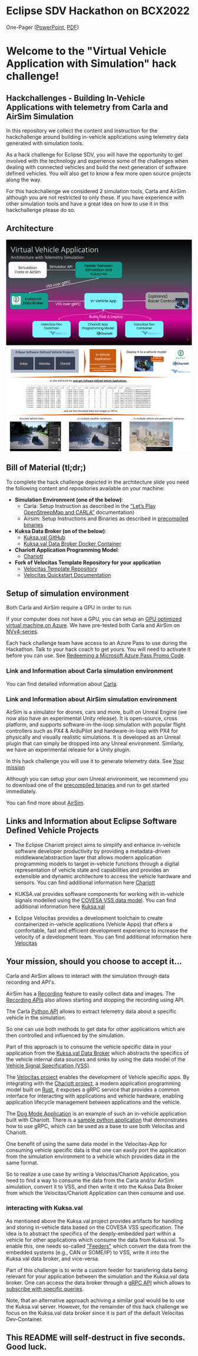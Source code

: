 
# Eclipse SDV Hackathon on BCX2022

One-Pager ([PowerPoint](./assets/BCX_Onepager_Virtual_Vehicle_Application(with_simulation).pptx), [PDF](./assets/BCX_Onepager_Virtual_Vehicle_Application(with_simulation).jpg))

# Welcome to the "Virtual Vehicle Application with Simulation" hack challenge!

## Hackchallenges - Building In-Vehicle Applications with telemetry from Carla and AirSim Simulation

In this repository we collect the content and instruction for the hackchallenge around building in-vehicle applications using telemetry data generated with simulation tools. 

As a hack challenge for Eclipse SDV, you will have the opportunity to get involved with the technology and experience some of the challenges when dealing with connected vehicles and build the next generation of software defined vehicles. You will also get to know a few more open source projects along the way.

For this hackchallenge we considered 2 simulation tools, Carla and AirSim although you are not restricted to only these. If you have experience with other simulation tools and have a great idea on how to use it in this hackchallenge please do so.

## Architecture

![](assets/Virtual_Vehicle_Application_Architecture(1).png)
![](assets/Virtual_Vehicle_Application_Architecture(2).png)

## Bill of Material (tl;dr;)

To complete the hack challenge depicted in the architecture slide you need the following content and repositories available on your machine:

- **Simulation Environment (one of the below)**:
    - Carla: Setup Instruction as described in the ["Let’s Play OpenStreepMap and CARLA"](https://github.com/Eclipse-SDV-Hackathon-BCX/hackchallenge-lets-play-osm-and-carla/blob/main/docs/step-1-first-contact.md) documentation)
    - Airsim: Setup Instructions and Binaries as described in [precompiled binaries](https://github.com/Microsoft/AirSim/releases)
- **Kuksa Data Broker (on of the below)**:
    - [Kuksa.val GitHub](https://github.com/eclipse/kuksa.val/tree/master/kuksa_databroker#build-and-run-databroker)
    - [Kuksa.val Data Broker Docker Container](https://github.com/eclipse/kuksa.val/pkgs/container/kuksa.val%2Fdatabroker)
- **Chariott Application Programming Model**:
    - [Chariott](https://github.com/eclipse/chariott)
- **Fork of Velocitas Template Repository for your application**
    - [Velocitas Template Repository](https://github.com/eclipse-velocitas/vehicle-app-python-template)
    - [Velocitas Quickstart Documentation](https://eclipse-velocitas.github.io/velocitas-docs/docs/tutorials/quickstart/)
 
## Setup of simulation environment

Both Carla and AirSim require a GPU in order to run. 

If your computer does not have a GPU, you can setup an [GPU optimized virtual machine on Azure](https://learn.microsoft.com/en-us/azure/virtual-machines/sizes-gpu). We have pre-tested both Carla and AirSim on [NVv4-series](https://learn.microsoft.com/en-us/azure/virtual-machines/nvv4-series).

Each hack challenge team have access to an Azure Pass to use during the Hackathon. Talk to your hack coach to get yours.
You will need to activate it before you can use. See [Redeeming a Microsoft Azure Pass Promo Code](https://www.microsoftazurepass.com/Home/HowTo?Length=5).

### Link and Information about Carla simulation environment

You can find detailed information about [Carla](carla.org).

### Link and Information about AirSim simulation environment

AirSim is a simulator for drones, cars and more, built on Unreal Engine (we now also have an experimental Unity release). It is open-source, cross platform, and supports software-in-the-loop simulation with popular flight controllers such as PX4 & ArduPilot and hardware-in-loop with PX4 for physically and visually realistic simulations. It is developed as an Unreal plugin that can simply be dropped into any Unreal environment. Similarly, we have an experimental release for a Unity plugin.

In this hack challenge you will use it to generate telemetry data. See [Your mission](#Your-mission-should-you-choose-to-accept-it) 

Although you can setup your own Unreal environment, we recommend you to download one of the [precompiled binaries](https://github.com/Microsoft/AirSim/releases) and run to get started immediately.

You can find more about [AirSim](https://microsoft.github.io/AirSim/).

## Links and Information about Eclipse Software Defined Vehicle Projects

* The Eclipse Chariott project aims to simplify and enhance in-vehicle software developer productivity by providing a metadata-driven middleware/abstraction layer that allows modern application programming models to target in-vehicle functions through a digital representation of vehicle state and capabilities and provides an extensible and dynamic architecture to access the vehicle hardware and sensors.
You can find additional information here [Chariott](https://github.com/eclipse/chariott)

* KUKSA.val provides software components for working with in-vehicle signals modelled using the [COVESA VSS data model](https://covesa.github.io/vehicle_signal_specification/).
You can find additional information here [Kuksa.val](https://github.com/eclipse/kuksa.val)

* Eclipse Velocitas provides a development toolchain to create containerized in-vehicle applications (Vehicle Apps) that offers a comfortable, fast and efficient development experience to increase the velocity of a development team. 
You can find additional information here [Velocitas](https://github.com/eclipse-velocitas) 

## Your mission, should you choose to accept it...

Carla and AirSim allows to interact with the simulation through data recording and API's.  

AirSim has a [Recording](https://microsoft.github.io/AirSim/settings/#recording) feature to easily collect data and images. The [Recording APIs](https://microsoft.github.io/AirSim/apis/#recording-apis) also allows starting and stopping the recording using API.

The Carla [Python API](https://carla.readthedocs.io/en/latest/python_api/) allows to extract telemetry data about a specific vehicle in the simulation. 

So one can use both methods to get data for other applications which are then controlled and influenced by the simulation. 

Part of this approach is to consume the vehicle specific data in your application from the [Kuksa.val Data Broker](https://github.com/eclipse/kuksa.val/tree/master/kuksa_databroker) which abstracts the specifics of the vehicle internal data sources and sinks by using the data model of the [Vehicle Signal Specification (VSS)](https://covesa.github.io/vehicle_signal_specification/).

The [Velocitas project](https://eclipse-velocitas.github.io/velocitas-docs/) enables the development of Vehicle specific apps. By integrating with the [Chariott project](https://github.com/eclipse/chariott), a modern application programming model built on [Rust](https://www.rust-lang.org/), it exposes a gRPC service that provides a common interface for interacting with applications and vehicle hardware, enabling application lifecycle management between applications and the vehicle.

The [Dog Mode Application](https://github.com/eclipse/chariott/blob/main/examples/applications/README.md) is an example of such an in-vehicle application built with Chariott. There is a [sample python application](examples/python-chariott) that demonstrates how to use gRPC, which can be used as a base to use both Velocitas and Chariott.

One benefit of using the same data model in the Velocitas-App for consuming vehicle specific data is that one can easily port the application from the simulation environment to a vehicle which provides data in the same format.

So to realize a use case by writing a Velocitas/Chariott Application, you need to find a way to consume the data from the Carla and/or AirSim simulation, convert it to VSS, and then write it into the Kuksa Data Broker from which the Velocitas/Chariott Application can then consume and use. 

### interacting with Kuksa.val

As mentioned above the Kuksa.val project provides artifacts for handling and storing in-vehicle data based on the COVESA VSS specification. The idea is to abstract the specifics of the deeply-embedded part within a vehicle for other applications which consume the data from Kuksa.val. To enable this, one needs so-called ["Feeders"](https://github.com/eclipse/kuksa.val.feeders) which convert the data from the embedded systems (e.g., CAN or SOME/IP) to VSS, write it into the Kuksa.val data broker, and vice-versa. 

Part of this challenge is to write a custom feeder for transfering data being relevant for your application between the simulation and the Kuksa.val data broker. One can access the data broker through a [gRPC API](https://github.com/eclipse/kuksa.val/tree/master/kuksa_databroker#test-the-broker---run-clientcli) which allows to [subscribe with specific queries](https://github.com/eclipse/kuksa.val/blob/master/kuksa_databroker/doc/QUERY.md). 

Note, that an alternative approach achiving a similar goal would be to use the Kuksa.val server. However, for the remainder of this hack challenge we focus on the Kuksa.val data broker since it is part of the default Velocitas Dev-Container. 

## This README will self-destruct in five seconds. Good luck.
